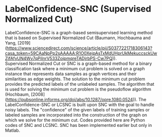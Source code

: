 # LabelConfidence-SNC (Supervised Normalized Cut)
LabelConfidence-SNC is a graph-based semisupervised learning method that is based on Supervised Normalized Cut (Baumann, Hochbauma and Yang, [2019] (https://www.sciencedirect.com/science/article/pii/S0377221718306143?casa_token=59CAaNpPp2sAAAAA:R1O0XejpAsTxMdUHprUkMekuccsckUwZjfAfyUN4Wv7qPiInrV533ZoipmqreTADjrbPS-Cw7PQ)). <br>
Supervised Normalized Cut or SNC is a graph-based method for a binary classification task where a minimum cut problem is solved on a graph instance that represents data samples as graph vertices and their similarities as edge weights. The solution to the minimum cut problem provides the predicted labels of the unlabeled samples. The algorithm that is used for solving the minimum cut problem is the pseudoflow algorithm (Hochbaum, [2008] (https://pubsonline.informs.org/doi/abs/10.1287/opre.1080.0524)).
The LabelConfidence-SNC or LCSNC is built upon SNC with the goal to handle noisy labels. The "confidence" of the given labels of training samples or labeled samples are incorporated into the construction of the graph on which we solve for the minimum cut. 
Codes provided here are Python codes of SNC and LCSNC. SNC has been implemented earlier but only in Matlab.
